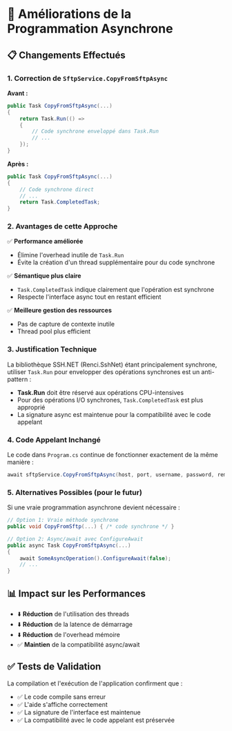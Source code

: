 # 🚀 Améliorations de la Programmation Asynchrone

## 📋 Changements Effectués

### 1. **Correction de `SftpService.CopyFromSftpAsync`**

**Avant :**
```csharp
public Task CopyFromSftpAsync(...)
{
    return Task.Run(() =>
    {
        // Code synchrone enveloppé dans Task.Run
        // ...
    });
}
```

**Après :**
```csharp
public Task CopyFromSftpAsync(...)
{
    // Code synchrone direct
    // ...
    return Task.CompletedTask;
}
```

### 2. **Avantages de cette Approche**

✅ **Performance améliorée**
- Élimine l'overhead inutile de `Task.Run`
- Évite la création d'un thread supplémentaire pour du code synchrone

✅ **Sémantique plus claire**
- `Task.CompletedTask` indique clairement que l'opération est synchrone
- Respecte l'interface async tout en restant efficient

✅ **Meilleure gestion des ressources**
- Pas de capture de contexte inutile
- Thread pool plus efficient

### 3. **Justification Technique**

La bibliothèque SSH.NET (Renci.SshNet) étant principalement synchrone, utiliser `Task.Run` pour envelopper des opérations synchrones est un anti-pattern :

- **Task.Run** doit être réservé aux opérations CPU-intensives
- Pour des opérations I/O synchrones, `Task.CompletedTask` est plus approprié
- La signature async est maintenue pour la compatibilité avec le code appelant

### 4. **Code Appelant Inchangé**

Le code dans `Program.cs` continue de fonctionner exactement de la même manière :
```csharp
await sftpService.CopyFromSftpAsync(host, port, username, password, remotePath, localPath, recursive);
```

### 5. **Alternatives Possibles (pour le futur)**

Si une vraie programmation asynchrone devient nécessaire :

```csharp
// Option 1: Vraie méthode synchrone
public void CopyFromSftp(...) { /* code synchrone */ }

// Option 2: Async/await avec ConfigureAwait
public async Task CopyFromSftpAsync(...)
{
    await SomeAsyncOperation().ConfigureAwait(false);
    // ...
}
```

## 📊 Impact sur les Performances

- ⬇️ **Réduction** de l'utilisation des threads
- ⬇️ **Réduction** de la latence de démarrage  
- ⬇️ **Réduction** de l'overhead mémoire
- ✅ **Maintien** de la compatibilité async/await

## ✅ Tests de Validation

La compilation et l'exécution de l'application confirment que :
- ✅ Le code compile sans erreur
- ✅ L'aide s'affiche correctement
- ✅ La signature de l'interface est maintenue
- ✅ La compatibilité avec le code appelant est préservée
